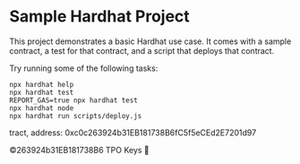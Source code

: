 # Sample Hardhat Project

This project demonstrates a basic Hardhat use case. It comes with a sample contract, a test for that contract, and a script that deploys that contract.

Try running some of the following tasks:

```shell
npx hardhat help
npx hardhat test
REPORT_GAS=true npx hardhat test
npx hardhat node
npx hardhat run scripts/deploy.js
```
tract, address: 0xc0c263924b31EB181738B6fC5f5eCEd2E7201d97
 
©263924b31EB181738B6
TPO Keys
